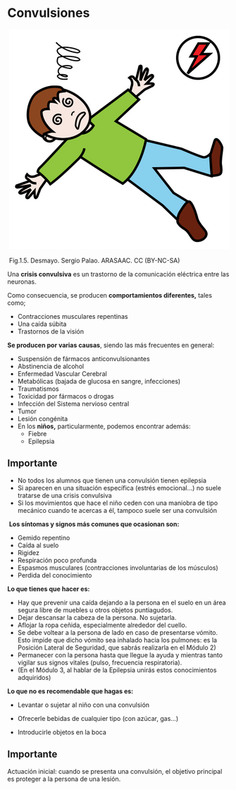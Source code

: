 # Convulsiones


 ![](img/M1_5.png)


 Fig.1.5. Desmayo. Sergio Palao. ARASAAC. CC (BY-NC-SA)

Una **crisis convulsiva** es un trastorno de la comunicación eléctrica entre las neuronas.

Como consecuencia, se producen **comportamientos diferentes,** tales como;

*   Contracciones musculares repentinas
*   Una caída súbita
*   Trastornos de la visión

**Se producen por varias causas**, siendo las más frecuentes en general:

*   Suspensión de fármacos anticonvulsionantes
*   Abstinencia de alcohol
*   Enfermedad Vascular Cerebral
*   Metabólicas (bajada de glucosa en sangre, infecciones)
*   Traumatismos
*   Toxicidad por fármacos o drogas
*   Infección del Sistema nervioso central
*   Tumor
*   Lesión congénita
*   En los **niños,** particularmente, podemos encontrar además:
    *   Fiebre
    *   Epilepsia 

## Importante

*   No todos los alumnos que tienen una convulsión tienen epilepsia
*   Si aparecen en una situación específica (estrés emocional...) no suele tratarse de una crisis convulsiva
*   Si los movimientos que hace el niño ceden con una maniobra de tipo mecánico cuando te acercas a él, tampoco suele ser una convulsión

 **Los síntomas y signos más comunes que ocasionan son:**

*   Gemido repentino
*   Caída al suelo
*   Rigidez
*   Respiración poco profunda
*   Espasmos musculares (contracciones involuntarias de los músculos)
*   Perdida del conocimiento 

**Lo que tienes que hacer es:**

*   Hay que prevenir una caída dejando a la persona en el suelo en un área segura libre de muebles u otros objetos puntiagudos.
*   Dejar descansar la cabeza de la persona. No sujetarla.
*   Aflojar la ropa ceñida, especialmente alrededor del cuello.
*   Se debe voltear a la persona de lado en caso de presentarse vómito. Esto impide que dicho vómito sea inhalado hacia los pulmones: es la Posición Lateral de Seguridad, que sabrás realizarla en el Módulo 2)
*   Permanecer con la persona hasta que llegue la ayuda y mientras tanto vigilar sus signos vitales (pulso, frecuencia respiratoria).
*   (En el Módulo 3, al hablar de la Epilepsia unirás estos conocimientos adquiridos)

**Lo que no es recomendable que hagas es:**

*   Levantar o sujetar al niño con una convulsión
    
*   Ofrecerle bebidas de cualquier tipo (con azúcar, gas...)
    
*   Introducirle objetos en la boca
    

## Importante

Actuación inicial: cuando se presenta una convulsión, el objetivo principal es proteger a la persona de una lesión.

